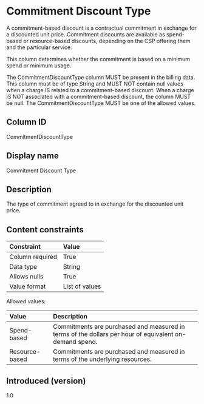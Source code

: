 # Commitment Discount Type

A commitment-based discount is a contractual commitment in exchange for a discounted unit price. Commitment discounts are available as spend-based or resource-based discounts, depending on the CSP offering them and the particular service. 

This column determines whether the commitment is based on a minimum spend or minimum usage.

The CommitmentDiscountType column MUST be present in the billing data. This column must be of type String and MUST NOT contain null values when a charge IS related to a commitment-based discount. When a charge IS NOT associated with a commitment-based discount, the column MUST be null. The CommitmentDiscountType MUST be one of the allowed values.

## Column ID

CommitmentDiscountType

## Display name

Commitment Discount Type

## Description

The type of commitment agreed to in exchange for the discounted unit price.

## Content constraints

|    Constraint   |      Value       |
|:----------------|:-----------------|
| Column required | True             |
| Data type       | String           |
| Allows nulls    | True             |
| Value format    | List of values   |

Allowed values:

| Value      | Description                                                                                                                                                                   |
|:---------------|:--------------------------------------------------------------------------------------------------------------------------------------------------------------------------|
| Spend-based    | Commitments are purchased and measured in terms of the dollars per hour of equivalent on-demand spend.                                                                    |
| Resource-based | Commitments are purchased and measured in terms of the underlying resources.                                                                                              |

## Introduced (version)

1.0
